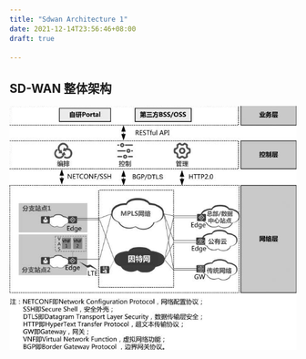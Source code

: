```yaml
---
title: "Sdwan Architecture 1"
date: 2021-12-14T23:56:46+08:00
draft: true

---
```




##  SD-WAN 整体架构



![image-20211214235744787](image-20211214235744787.png)

